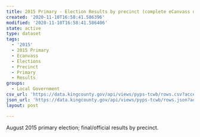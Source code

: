 ```yaml
---
title: 2015 Primary - Election Results by precinct (complete eCanvass dataset)
created: '2020-11-10T16:58:41.586396'
modified: '2020-11-10T16:58:41.586406'
state: active
type: dataset
tags:
  - '2015'
  - 2015 Primary
  - Ecanvass
  - Elections
  - Precinct
  - Primary
  - Results
groups:
  - Local Government
csv_url: 'https://data.kingcounty.gov/api/views/pyps-tcwb/rows.csv?accessType=DOWNLOAD'
json_url: 'https://data.kingcounty.gov/api/views/pyps-tcwb/rows.json?accessType=DOWNLOAD'
layout: post

---
```

August 2015 primary election; final/official results by precinct.
